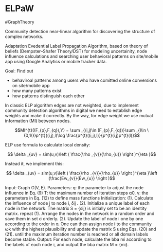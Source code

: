 # ELPaW

#GraphTheory

Community detection near-linear algorithm for discovering the structure of complex networks.

Adaptation Evedential Label Propagation Algorithm, based on theory of beliefs (Dempster–Shafer
Theory/DST) for modeling uncertainity, node influence calculations and searching user behavioral patterns on site/mobile app using Google Analytics or mobile tracker data.

Goal: Find out 
- behaviroal patterns among users who have comitted online conversions on site/mobile app
- how many patterns exist
- how patterns distinguish each other

In classic ELP algorithm edges are not weighted, due to implement community detection algorithms in digital we need to establish edge weights and make it correctly.
By the way, for edge weight we use mutual information (MI) between nodes.

$$MI^{t}((F_{p},F_{q}),Y) = \sum _{(i,j)\in (F_{p},F_{q})}\sum _{l\in \{0,1\}}p^{t}((i,j),l)\log \frac{p^{t}((i,j),l)}{p^{t}(i,j)p^{t}(l)}$$

ELP use formula to calculate local density:

$$ \delta _{uv} = sim(u,v)\left ( \frac{\rho _{v}}{\rho_{u}} \right )^{\eta }$$

Instead it, we implement this:

$$ \delta _{uv} = sim(u,v)\left ( \frac{\rho _{v}}{\rho_{u}} \right )^{\eta }\left (\frac{Ew_{v}}{Ew_{u}} \right )$$

Input: Graph G(V, E).
  Parameters:
η: the parameter to adjust the node influence in Eq. (9)
T: the maximum number of iteration steps
α0, γ: the parameters in Eq. (12) to define mass functions
Initialization:
(1). Calculate the influence of node j to node i, δij .
(2). Initialize a unique label of each node in the network.
The matrix S = {sij} is initially set to be an identity matrix.
repeat
(1). Arrange the nodes in the network in a random order
and save them in set σ orderly.
(2). Update the label of node i one by one according to the
order in σ. One can then assign node i to the community
ωk with the highest plausibility and update the matrix S
using Eqs. (20) and (21).
until the maximum iteration number is reached or all
domain labels become stable.
Output: For each node, calculate the bba mi according
to the labels of each node i, and output the bba matrix
M = {mi}.




